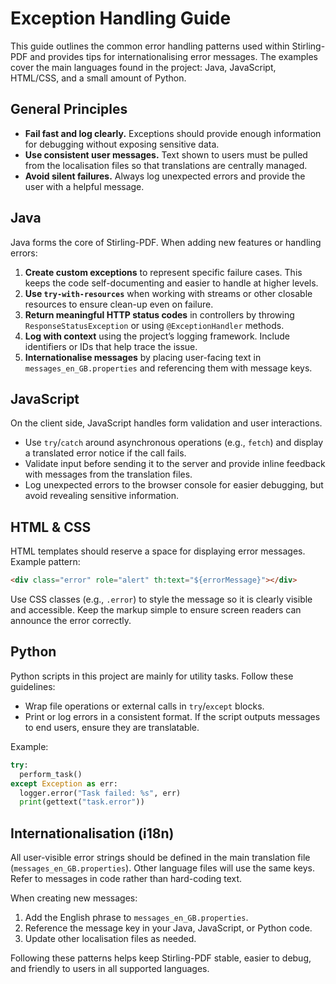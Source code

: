# Exception Handling Guide

This guide outlines the common error handling patterns used within Stirling-PDF and provides tips for internationalising error messages. The examples cover the main languages found in the project: Java, JavaScript, HTML/CSS, and a small amount of Python.

## General Principles

- **Fail fast and log clearly.** Exceptions should provide enough information for debugging without exposing sensitive data.
- **Use consistent user messages.** Text shown to users must be pulled from the localisation files so that translations are centrally managed.
- **Avoid silent failures.** Always log unexpected errors and provide the user with a helpful message.

## Java

Java forms the core of Stirling-PDF. When adding new features or handling errors:

1. **Create custom exceptions** to represent specific failure cases. This keeps the code self-documenting and easier to handle at higher levels.
2. **Use `try-with-resources`** when working with streams or other closable resources to ensure clean-up even on failure.
3. **Return meaningful HTTP status codes** in controllers by throwing `ResponseStatusException` or using `@ExceptionHandler` methods.
4. **Log with context** using the project’s logging framework. Include identifiers or IDs that help trace the issue.
5. **Internationalise messages** by placing user-facing text in `messages_en_GB.properties` and referencing them with message keys.

## JavaScript

On the client side, JavaScript handles form validation and user interactions.

- Use `try`/`catch` around asynchronous operations (e.g., `fetch`) and display a translated error notice if the call fails.
- Validate input before sending it to the server and provide inline feedback with messages from the translation files.
- Log unexpected errors to the browser console for easier debugging, but avoid revealing sensitive information.

## HTML & CSS

HTML templates should reserve a space for displaying error messages. Example pattern:

```html
<div class="error" role="alert" th:text="${errorMessage}"></div>
```

Use CSS classes (e.g., `.error`) to style the message so it is clearly visible and accessible. Keep the markup simple to ensure screen readers can announce the error correctly.

## Python

Python scripts in this project are mainly for utility tasks. Follow these guidelines:

- Wrap file operations or external calls in `try`/`except` blocks.
- Print or log errors in a consistent format. If the script outputs messages to end users, ensure they are translatable.

Example:

```python
try:
  perform_task()
except Exception as err:
  logger.error("Task failed: %s", err)
  print(gettext("task.error"))
```

## Internationalisation (i18n)

All user-visible error strings should be defined in the main translation file (`messages_en_GB.properties`). Other language files will use the same keys. Refer to messages in code rather than hard-coding text.

When creating new messages:

1. Add the English phrase to `messages_en_GB.properties`.
2. Reference the message key in your Java, JavaScript, or Python code.
3. Update other localisation files as needed.

Following these patterns helps keep Stirling-PDF stable, easier to debug, and friendly to users in all supported languages.

